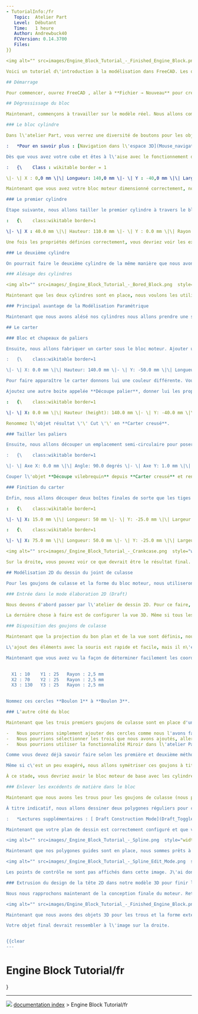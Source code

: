 ```yaml
---
- TutorialInfo:/fr
   Topic:  Atelier Part
   Level:  Débutant
   Time:   1 heure
   Author: Andrewbuck40
   FCVersion: 0.14.3700
   Files:
}}

<img alt="" src=images/Engine_Block_Tutorial_-_Finished_Engine_Block.png  style="width:600px;">

Voici un tutoriel d\'introduction à la modélisation dans FreeCAD. Les objectifs de ce tutoriel sont de vous présenter les types de données primitives pour les objets paramétriques, les opérations booléennes, le dessin 2D, et le processus de conversion dessins 2D en objets 3D. Comme exemple de travail nous prendrons la modélisation d\'un simple bloc moteur et carter, visible ci-dessus.

## Démarrage

Pour commencer, ouvrez FreeCAD , aller à **Fichier → Nouveau** pour créer un nouveau document, puis **Fichier → Enregistrer** pour sauvegarder quelque part sur votre ordinateur, j\'ai nommé le projet **\"Moteur\"**. Vous remarquerez que lorsque vous enregistrez le projet, l*\'arborescence* sur le côté gauche de l\'écran affiche le nom du projet sur lequel vous travaillez. Vous pouvez avoir plus d\'un projet ouvert à la fois et chaque projet sera présenté comme la racine d\'un arbre dans l\'arborescence.

## Dégrossissage du bloc 

Maintenant, commençons à travailler sur le modèle réel. Nous allons commencer par l\'ajout d\'une boîte pour le contour global du bloc moteur. Pour cela, nous devons ajouter une *pièce* au modèle à faire, allez dans **Affichage → Atelier → Part** pour sélectionner l\'[atelier Part](Part_Workbench/fr.md). Vous remarquerez que lorsque vous sélectionnez l\'atelier, vous obtenez un jeu de boutons différent sur la barre d\'outils en haut. Voyagez dans d\'autres ateliers pour vous familiariser avec le système d\'ateliers et revenez ensuite à l\'atelier Part (pièce).

### Le bloc cylindre 

Dans l\'atelier Part, vous verrez une diversité de boutons pour les objets primitifs comme boîte, sphère, cône, etc. Cliquez sur le bouton du cube (<img alt="" src=images/Part_Box.svg  style="width:16px;">) pour ajouter un cube à la scène. Chacune des primitives énumérées a un jeu de paramètres par défaut qui s\'établissent lorsque la primitive est ajoutée. Si vous le voulez, vous pouvez tester l\'ajout de chacune des primitives pour voir à quoi elles ressemblent. Les primitives peuvent être retirées de la scène en les sélectionnant et en appuyant sur la touche Suppr. Il y a deux façons de sélectionner des objets, vous pouvez faire un clic gauche sur eux dans la vue 3D, ou faire un clic gauche sur eux dans l\'arborescence. Avec la méthode de maintenir **Ctrl** enfoncé, vous pouvez sélectionner plusieurs éléments. Vous pouvez zoomer la vue 3D avec la molette de défilement de votre souris. Pour déplacer la vue, clic du milieu et faites glisser. Pour faire pivoter la vue que vous cliquez, maintenez le bouton central de la souris enfoncé ainsi que le bouton droit, puis faire glisser la souris pour faire pivoter la vue. Vous pouvez également faire un simple clic du milieu sur une partie de votre objet 3D pour faire pivoter la vue autour de ce point dans l\'espace 3D. En outre, les numéros 1 à 6 et le nombre 0 sur le pavé numérique vous montrer différentes vues de la scène (en haut, à gauche, axonométrique, etc). Prenez une minute ou deux à vous familiariser avec la manipulation de la vue 3D.

:   *Pour en savoir plus : [Navigation dans l\'espace 3D](Mouse_navigation/fr.md)*

Dès que vous avez votre cube et êtes à l\'aise avec le fonctionnement de la souris, nous allons commencer le paramétrage des dimensions du modèle CAO. Sélectionnez le *Cube* en cliquant dessus dans l\'arborescence, puis cliquez sur l\' *onglet Données* de la *Vue Propriété* situé en dessous de l\'arborescence (aller à **Affichage → Panels → Vue Combo** si vous l\'avez fermé). Dans l*\'onglet Données*, vous pouvez modifier les propriétés de l\'objet que vous avez sélectionné dans l\'arborescence. Selon le type d\'objet sélectionné, il y aura différents paramètres que vous pourrez ajuster dans l\' *onglet Données*. Pour une boîte nous avons besoin de trois facteurs, l\'un pour sa position dans l\'espace 3D, un autre pour son orientation, et un troisième pour spécifier les dimensions de la boîte. Pour une sphère vous seriez en mesure de préciser le point central et le rayon ; les cônes ont un rayon, une hauteur et une position ; et ainsi de suite. Nous construisons un petit bloc moteur 2 cylindres afin de définir la taille et la position de la boîte pour les valeurs suivantes (Assurez-vous de définir le XYZ sous « Position », ceux sous « Axis » détermine l\'axe de rotation et les valeurs par défaut sont celles que nous voulons) :

:   {\    Class : wikitable border = 1

\|- \| X : 0,0 mm \|\| Longueur: 140,0 mm \|- \| Y : -40,0 mm \|\| Largeur: 80,0 mm \|- \| Z : 0,0 mm \|\| Hauteur: 110,0 mm \|- \|}

Maintenant que vous avez votre bloc moteur dimensionné correctement, nous devrions lui donner un nom plus descriptif. Sélectionnez-le dans l\'arborescence et cliquer droit de renommer ou appuyez sur la touche **F2** sur votre clavier. Nommez cette partie **Bloc cylindres**.

### Le premier cylindre 

Étape suivante, nous allons tailler le premier cylindre à travers le bloc moteur. Pour ce faire, nous allons ajouter un cylindre au modèle avec la profondeur que nous voulons aléser et ensuite faire une opération booléenne de *soustraction* de la matière du bloc. Cliquez sur le bouton ajouter cylindre (<img alt="" src=images/Part_Cylinder.svg  style="width:16px;">) pour créer un nouveau cylindre, puis sélectionnez-le dans l\'arborescence et définissez ses propriétés comme suit :

:   {\    class:wikitable border=1

\|- \| X : 40.0 mm \|\| Hauteur: 110.0 mm \|- \| Y : 0.0 mm \|\| Rayon: 25.0 mm \|- \| Z : 0.0 mm \|\| \|- \|}

Une fois les propriétés définies correctement, vous devriez voir les extrémités circulaires du cylindre sur les faces supérieure et inférieure du bloc moteur. Nommez cet objet *\' Cylindre 1*\' en le sélectionnant dans l\'arborescence.

### Le deuxième cylindre 

On pourrait faire le deuxième cylindre de la même manière que nous avons fait le premier, mais il serait beaucoup plus facile de copier le travail existant sachant que la seule différence entre les deux est leur coordonnée X. Pour ce faire, sélectionnez **Cylindre 1** dans l\'arborescence, puis aller à **Édition → Dupliquer la Sélection**. Vous verrez le nouveau cylindre apparaitre dans l\'arborescence (nommer le **Cylindre 2** tout de suite), mais vous ne le verrez pas dans la vue 3D comme il est dans le même endroit que le premier cylindre. Maintenant, sélectionnez **Cylindre 2** dans l\'arborescence, puis changer la coordonnée X = 100 mm. Notez que lorsque vous mettez à jour les chiffres dans le champ de données, vous devriez voir le cylindre se déplacer dans la vue 3D. Une fois que le deuxième cylindre est correctement positionné, vous pouvez voir à quoi ils ressemblent en sélectionnant le **Bloc cylindres** dans l\'arborescence puis en appuyant sur **Espace** pour le cacher (notez que les objets cachés sont grisés dans l\'arborescence). Cachez les trois objets un par un, puis montrer les tous à nouveau.

### Alésage des cylindres 

<img alt="" src=images/_Engine_Block_Tutorial_-_Bored_Block.png  style="width:300px;">

Maintenant que les deux cylindres sont en place, nous voulons les utiliser pour aléser le bloc aux dimensions appropriées. Pour cela, nous allons utiliser les \'\' opérations booléennes \'\' sur nos trois primitives. Nous allons commencer par faire une *union* sur deux cylindres afin que nous puissions les soustraire en tant que groupe à partir du bloc. Sélectionnez **Cylindre 1** dans l\'arborescence, puis ***CTRL** + LeftClick* pour sélectionner **Cylindre 2**. Maintenant, appuyez sur le bouton *Union* (<img alt="" src=images/Part_Fuse.svg  style="width:16px;">) pour fusionner les objets ensemble. Vous remarquerez que, dans l\'arborescence, il y a maintenant un nouvel objet appelé *Fusion*. Si vous cliquez sur la flèche déroulante à côté de *Fusion*, vous verrez les deux cylindres mais ils seront grisés. Au lieu de *Fusion*, renommer le **Cylindres** de sorte qu\'il sera plus facile à trouver plus tard. Maintenant nous allons aléser le bloc moteur. Sélectionnez le **Bloc cylindres** et *ensuite* avec \'\' CTRL + LeftClick \'\' sélectionner **Cylindres** et appuyez sur le bouton Make Cut (<img alt="" src=images/Part_Cut.svg  style="width:16px;">). Les deux objets sélectionnés seront de nouveau réunis comme ils l\'étaient pour l\'union et l\'objet résultant unique sera nommé \'\' Cut \'\' (que vous devez renommer **Bloc alésé**). Appuyez sur le \'\' 2 \'\' du pavé numérique et vous devriez maintenant pouvoir regarder vers le bas à travers les cylindres de l\'autre côté du bloc moteur, puis \'\' MiddleClick + RightClick + Drag \'\' pour regarder votre bloc moteur. A droite, vous voyez ce à quoi le produit fini devrait ressembler, j\'ai développé l\'arborescence sur la gauche pour montrer les primitives individuelles et j\'ai choisi **Cylindre 2** pour examiner l\'onglet \'\' données \'\' de la *Vue Propriétés*.

### Principal avantage de la Modélisation Paramétrique 

Maintenant que nous avons alésé nos cylindres nous allons prendre une seconde pour voir l\'un des avantages de ce système. Supposons qu\'à un certain moment dans le développement, nous découvrons que nous voulons que les cylindres soient un peu plus grands. Puisque les opérations de réunion et d\'intersection que nous avons effectuées ont été enregistrées comme des regroupements dans l\'arborescence, nous pouvons changer la taille du cylindre et FreeCAD va tout simplement ré-exécuter le processus d\'union et d\'intersection et arriver à la nouvelle taille du moteur. Jouez avec le rayon et la position des deux cylindres un peu et puis retournez aux paramètres cités ci-dessus, avant de poursuivre le tutoriel.

## Le carter 

### Bloc et chapeaux de paliers 

Ensuite, nous allons fabriquer un carter sous le bloc moteur. Ajouter une nouvelle boîte, renommez la en **Bloc carter**, et donner lui les propriétés suivantes :

:   {\    class:wikitable border=1

\|- \| X: 0.0 mm \|\| Hauteur: 140.0 mm \|- \| Y: -50.0 mm \|\| Longueur: 100.0 mm \|- \| Z: -85.0 mm \|\| Largeur: 85.0 mm \|- \|}

Pour faire apparaître le carter donnons lui une couleur différente. Vous pouvez changer la couleur par un clic droit sur l\'objet à modifier dans l\'arborescence. Vous pouvez assigner une couleur vous-même ou donner à l\'objet une couleur aléatoire (choisissez aléatoire à nouveau si vous n\'aimez pas la couleur).

Ajoutez une autre boite appelée **Découpe palier**, donner lui les propriétés suivantes, puis couper **Découpe palier** du **Bloc carter** (c\'est à dire en sélectionnant le carter en premier) :

:   {\    class:wikitable border=1

\|- \| X: 0.0 mm \|\| Hauteur (height): 140.0 mm \|- \| Y: -40.0 mm \|\| Longueur (lenght): 80.0 mm \|- \| Z: -85.0 mm \|\| Largeur (widht): 30.0 mm \|- \|}

Renommez l\'objet résultat \'\' Cut \'\' en **Carter creusé**.

### Tailler les paliers 

Ensuite, nous allons découper un emplacement semi-circulaire pour poser le vilebrequin et un espace dans le carter pour qu\'il tourne. Nous commencerons par un cylindre, mais l\'orientation du cylindre par défaut est verticale, alors que nous avons besoin d\'une horizontale. Cela signifie que nous devons trouver une façon de tourner le cylindre pour l\'aligner correctement avec notre moteur. Si vous regardez l\'axe de guidage dans le coin inférieur droit de la fenêtre 3D, vous verrez que nous voulons que le vilebrequin se situe le long de l\'axe des x positifs. Cela signifie qu\'à partir de sa position de départ nous avons besoin de faire tourner de 90 degrés autour d\'un axe parallèle à l\'axe Y de la scène. Cela nous indique ce que nous devons saisir comme paramètres pour le cylindre. Créer un cylindre appelé **Découpe vilebrequin** et lui donner ces propriétés (notez que nous avons maintenant à spécifier les paramètres d\'orientation, ainsi que les dimensions régulières comme nous avons fait pour les alésages du cylindre) :

:   {\    class:wikitable border=1

\|- \| Axe X: 0.0 mm \|\| Angle: 90.0 degrés \|- \| Axe Y: 1.0 mm \|\| \|- \| Axe Z: 0.0 mm \|\| \|- \| Position X: 0.0 mm \|\| Hauteur: 140.0 mm \|- \| Position Y: 0.0 mm \|\| Radius: 20.0 mm \|- \| Position Z: -55.0 mm \|\| \|- \|}

Couper l\'objet **Découpe vilebrequin** depuis **Carter creusé** et renommer l\'objet résultant **Carter avec paliers**.

### Finition du carter 

Enfin, nous allons découper deux boîtes finales de sorte que les tiges de piston puissent atteindre le carter vers le haut dans le bloc moteur. Faire deux objets appelés **Box sculpte 1** et **Box sculpte 2** avec les propriétés suivantes ; vous pouvez aussi dupliquer **Box sculpte 1** et juste changer la coordonnée X pour obtenir la deuxième découpe. Faire une union dont le résultat sera un objet appelé **Box sculpture carter**, et avec cet objet creuser **Carter avec paliers**, appeler le résultat final **Carter**. N\'oubliez pas, vous pouvez masquer l\'objet **Bloc alésé** en le sélectionnant et en appuyant la barre d\'espace pour pouvoir voir ce que vous faites.

:   {\    class:wikitable border=1

\|- \| X: 15.0 mm \|\| Longueur: 50 mm \|- \| Y: -25.0 mm \|\| Largeur: 50.0 mm \|- \| Z: -55.0 mm \|\| Hauteur: 55.0 mm \|- \|}

:   {\    class:wikitable border=1

\|- \| X: 75.0 mm \|\| Longueur: 50.0 mm \|- \| Y: -25.0 mm \|\| Largeur: 50.0 mm \|- \| Z: -55.0 mm \|\|Hauteur: 55.0 mm \|- \|}

<img alt="" src=images/_Engine_Block_Tutorial_-_Crankcase.png  style="width:300px;">

Sur la droite, vous pouvez voir ce que devrait être le résultat final. J\'ai pleinement développé l\'arborescence de sorte que vous puissiez voir la hiérarchie des opérations booléennes utilisées pour construire le dispositif. N\'oubliez pas que vous pouvez toujours creuser dans cet arbre et modifier le diamètre des cylindres, changer la taille ou la position du vilebrequin, etc. sans avoir à reconstruire l\'ensemble du modèle à partir de zéro. Nous pourrions continuer à tailler le carter plus loin, mais ce sera assez pour le moment. Pour la suite nous allons regarder comment utiliser le mode de dessin 2D pour réaliser l\'implantation des boulons de culasse et réduire le poids du bloc moteur en supprimant une grande partie restante inutile du carter autour des cylindres.

## Modélisation 2D du dessin du joint de culasse 

Pour les goujons de culasse et la forme du bloc moteur, nous utiliserons de nombreuses opérations booléennes pour *tailler* les parties du bloc que nous ne voulons pas conserver. Toutefois, si nous nous posons pour réfléchir à cela, chaque goujon de culasse va regarder la même chose, il sera coupé tout en bas dans le carter, la seule différence sera où se trouve la tête sur le dessus. Cela signifie que nous pouvons tout simplement *dessiner* la forme du joint de culasse sur le dessus du moteur, et ensuite l\'utiliser comme un modèle pour faire la découpe que nous voulons.

### Entrée dans le mode élaboration 2D (Draft) 

Nous devons d'abord passer par l\'atelier de dessin 2D. Pour ce faire, vous pouvez sélectionner *Draft* dans la liste déroulante située en haut de la fenêtre, qui indique actuellement *Part*. Si vous ne trouvez pas le menu déroulant (tous les ateliers ne s\'affichent pas dans le menu déroulant), vous pouvez également sélectionner un atelier à partir de l\'entrée de menu **Affichage → Atelier**. Même si nous faisons du dessin 2D, nous allons dessiner dans la fenêtre 3D en disant à FreeCAD dans quel plan nous voulons que les dessins se projettent. Après avoir sélectionné l\'atelier de dessin Draft, cliquez sur le bouton en haut à gauche qui proposera l\'un des éléments suivants {none, top, front, size, ou d(\..., \..., \...)}. Une fois que vous cliquez sur l\'un d\'eux, le côté gauche de la barre contient une zone de texte dans laquelle vous pouvez entrer un décalage de plan et 5 boutons : XY, XZ, YZ, View et Aucun. Les trois premiers sont les vues standard, supérieure, avant et latérale, l\'entrée View utilise le plan perpendiculaire à la direction de visée de la caméra (le plan de la caméra), et la dernière ne fait pas saillie dans un plan et vous permet de définir complètement le Coordonnées XYZ pour chaque point dessiné. Nous voulons définir un décalage de plan de 110 (tapez-le et appuyez sur Entrée), puis cliquez sur le bouton XY pour projeter le dessin sur le plan XY, situé à 110 mm de l\'axe Z qui correspond au haut du bloc moteur. Maintenant que nous avons indiqué à FreeCAD dans quel plan dessiner, nous sommes prêts à commencer à concevoir le joint de culasse.

La dernière chose à faire est de configurer la vue 3D. Même si tous les dessins que nous produisons seront projetés dans notre plan 2D défini, nous pouvons regarder le plan que nous avons dessiné depuis n\'importe quel angle (y compris sur l\'autre face du plan, pour avoir le dessin « symétrique »). Depuis que nous avons défini que ce plan est coplanaire au sommet du bloc moteur, nous devrions probablement avoir la vue 3D regardant cela, ou au moins à peu près dans cette direction. Appuyez sur la touche 2 sur le pavé numérique pour regarder la vue de dessus (remarquez que sur le pavé numérique, les touches adjacentes sont les vues opposées de cette manière 1 et 4 sont devant-derrière, 2 et 5 sont dessus-dessous, et 3 et 6 sont gauche-droite). Quand vous regardez le moteur du haut vers le bas, vous pouvez centrer cela en faisant glisser avec le bouton du milieu de la souris pour déplacer la vue. Enfin, le mode Draft nous permettra de verrouiller les parties du dessin aux coins du bloc moteur, au centre des cylindres, etc, afin de mieux faire ce travail nous devrions cacher le carter, ainsi les dessins se verrouilleront seulement sur la partie sur laquelle nous travaillons (barre d\'espace pour afficher/masquer l\'objet sélectionné).

### Disposition des goujons de culasse 

Maintenant que la projection du bon plan et de la vue sont définis, nous ajoutons les éléments de dessin 2D de la même manière que nous avons ajouté les primitives. Cliquez sur le bouton *Ajouter cercle* (<img alt="" src=images/Draft_Circle.svg  style="width:16px;">) et déplacez votre souris dans la vue 3D. Vous devez ensuite indiquez à FreeCAD l\'emplacement XY pour le centre du cercle, et le rayon, pour ces deux mesures vous pouvez les entrer avec la souris (en suivant les instructions dans la barre d\'état en bas à gauche), ou vous pouvez taper les valeurs dans les zones de saisie de texte qui apparaissent au-dessus de la vue d\'arborescence. Allez-y et ajoutez quelques cercles aléatoires sur le dessus du moteur, ainsi que quelques-uns un peu dans l\'espace vide qui entoure votre vue du moteur. Après avoir fait cela, faites pivoter la caméra autour du sommet du bloc moteur et regardez les cercles que vous avez tracés, remarquez comme ils sont *à plat* dans le plan où nous les projetons et comme ce plan s\'aligne avec le sommet du bloc moteur ; ce sera important lorsque nous extruderons le dessin pour façonner le moteur. Maintenant que vous avez vu comment ajouter des éléments 2D vous pouvez supprimer les cercles de test que vous avez ajoutés et nous allons commencer à saisir la disposition de la tête. Notez que si votre cercle disparaît à l\'intérieur du bloc moteur, votre plan de projection de dessin n\'est pas correctement aligné sur le référentiel XY décalé de 110 mm.

L\'ajout des éléments avec la souris est rapide et facile, mais il n\'est pas très précis. Pour le motif de boulon réel, nous utilisons le fait que le déplacement de la souris met à jour les nombres dans les zones de texte juste au-dessus de la vue 3D afin que nous puissions voir approximativement les coordonnées de l\'emplacement où nous voulons placer des éléments. Une fois que nous avons ces coordonnées approximatives, nous pouvons taper les valeurs réelles que nous voulons pour un positionnement précis. Réinitialisez la vue de dessus du moteur, cliquez sur le bouton *Ajouter cercle* et déplacez votre souris dans le coin supérieur gauche du bloc moteur en prenant un mauvais emplacement pour le goujon de culasse. Il semble que X=10, Y=30, soit un bon emplacement pour le cercle (notez que la coordonnée Z doit être grisée, si ce n\'est pas le cas, vous devrez définir le plan correctement comme dans la section précédente, en appuyant sur espace pour annuler le tracé du cercle).

Maintenant que vous avez vu la façon de déterminer facilement les coordonnées des éléments de dessin, vous pouvez facilement concevoir un modèle de goujon ou d\'autres implantations en deux dimensions pour des pièces telles que des canaux de fluide, des tracés de circuits imprimés, etc. Pour nos 3 goujons de culasse nous allons sur ce côté du moteur, nous allons utiliser les coordonnées suivantes. Notez que lorsque vous tapez les valeurs dans les zones vous pouvez appuyez sur Entrée pour passer à la case suivante, c\'est aussi une bonne idée de déplacer votre souris en dehors de la vue 3D avant de commencer à taper les coordonnées car les mouvements de la souris écraserons les chiffres que vous avez déjà saisis dans les champs de saisie de texte. En outre, sur mon système, j\'ai eu des difficultés avec les cercles saisis qui avaient leurs coordonnées Z fixées à 12,5 pour une raison inconnue, si vous rencontrez ce problème, vous pouvez définir le plan de projection du dessin sur \'\' Aucun \'\' puis entrer manuellement la coordonnée Z des cercles à 110. Enfin, lors de la création des cercles, assurez-vous de cocher la case \'\' Rempli \'\', sinon, quand nous les extrudons plus tard, ils créeront simplement des tubes comme un tube de papier toilette au lieu d'un cylindre solide.

    
  X1 : 10    Y1 : 25   Rayon : 2,5 mm
  X2 : 70    Y2 : 25   Rayon : 2,5 mm
  X3 : 130   Y3 : 25   Rayon : 2,5 mm
    

Nommez ces cercles **Boulon 1** à **Boulon 3**.

### L'autre côté du bloc 

Maintenant que les trois premiers goujons de culasse sont en place d'un côté du moteur, il nous en faut trois autres en miroir de l'autre côté. Il y a trois façons de le faire :

-   Nous pourrions simplement ajouter des cercles comme nous l'avons fait pour les trois premiers et inverser simplement les coordonnées Y pour placer les goujons de l'autre côté du moteur.
-   Nous pourrions sélectionner les trois que nous avons ajoutés, aller à **Édition → Dupliquer la sélection**, puis inverser les coordonnées Y des trois nouveaux cercles.
-   Nous pourrions utiliser la fonctionnalité Miroir dans l\'atelier Part.

Comme vous devez déjà savoir faire selon les première et deuxième méthodes, nous choisirons la troisième pour cet exemple. Chacune des trois méthodes a ses avantages et ses inconvénients, mais une bonne règle opératoire est que des modèles simples (comme celui-ci) devraient probablement utiliser la première ou la deuxième méthode, alors que des modèles avec de nombreuses duplications et/ou des duplications de formes/objets très complexes devraient probablement utiliser la troisième méthode.

Même si c\'est un peu exagéré, nous allons symétriser ces goujons à titre de démonstration. Revenez à l\'atelier Part (notez que vous pouvez toujours basculer vers l\'atelier *Complete* pour voir tous les outils en même temps si vous préférez ne pas faire des allées et venues (caduc depuis v0.17)) en accédant à **Affichage → Atelier**. Sélectionnez les trois cercles de boulons dans l\'arborescence, puis appuyez sur le bouton miroir (<img alt="" src=images/Part_Mirror.svg  style="width:16px;">). Une fois que vous avez appuyé sur le bouton miroir, vous devriez remarquer un nouvel affichage appelé *Vue combinée* sous le volet *Vue Arborescence*. De nombreux outils nécessitent une entrée supplémentaire avant de pouvoir être exécutés et la vue combinée vous permet d\'entrer ces paramètres. Vous pouvez agrandir la vue combinée en faisant glisser vers le haut ou le bas la ligne de séparation qui la sépare de la vue Propriétés. Sélectionnez **Boulon 1** dans la liste de la vue combinée et réglez le plan miroir sur XZ, puis appuyez sur OK (faire de même pour les boulons 2 et 3).

À ce stade, vous devriez avoir le bloc moteur de base avec les cylindres percés et les emplacements des goujons de culasse marqués.

### Enlever les excédents de matière dans le bloc 

Maintenant que nous avons les trous pour les goujons de culasse (nous pourrions faire la même chose pour les canaux d\'huile, les chemises d\'eau, etc.), nous voudrons \"couper\" l\'extérieur du bloc selon une forme plus appropriée. Cela rendra le moteur plus léger, lui permettra de mieux refroidir, d\'utiliser moins d\'acier pour couler le bloc. Comme pour l\'implantation des boulons, nous allons établir un dessin en 2 dimensions décrivant la forme que nous voulons sur le produit fini. Nous pourrions dessiner la courbe enveloppe directement avec la souris ou utiliser une approche hybride, comme nous l\'avons fait pour les cercles lorsque nous avons utilisé la souris pour trouver des coordonnées approximatives, avant de taper les vraies valeurs souhaitées. Une approche plus intéressante consiste à utiliser le *mode construction* du dessin 2D pour tracer quelques formes guides qui nous aideraient à tracer une belle courbe enveloppe symétrique en alignant nos formes guides construites.

À titre indicatif, nous allons dessiner deux polygones réguliers pour chaque cylindre, les polygones étant concentriques au cylindre. Pour commencer, passez en vue de dessus du bloc moteur, cachez le carter moteur, revenez à l\'atelier de dessin 2D, sélectionnez le décalage du plan de référence sur 110 mm et le mode Plan XY (ou le mode *Aucun* si vous préférez), puis cliquez sur le bouton *Mode construction* de la barre de commandes (le bouton de mode construction ressemble à une truelle et se trouve juste au-dessus du coin supérieur droit de la vue 3D). Le mode Construction fonctionne comme le mode normal, sauf que les objets de dessin 2D créés en mode Construction sont dessinés dans une couleur différente et sont automatiquement placés dans un groupe séparé dans la vue Arborescence. Cela vous permet de masquer vos dessins guides et de ne laisser que les des choses réelles telles que les marques de trous de boulons en masquant le groupe de construction, ou de supprimer tous les objets de guidage en supprimant simplement le groupe.

:   *Lectures supplémentaires : [ Draft Construction Mode](Draft_ToggleConstructionMode/fr.md)*

Maintenant que votre plan de dessin est correctement configuré et que vous êtes en mode construction, cliquez sur le bouton *Polygone régulier* (<img alt="" src=images/Draft_Polygon.svg  style="width:16px;">) et déplacez votre souris le long du bord du cylindre de gauche tout en maintenant le bouton CTRL enfoncé. Vous devriez voir qu\'il est en train de plaquer un petit point noir soit au bord du cylindre, soit au centre du cylindre, en fonction de l\'emplacement de votre souris sur la circonférence. Déplacez-vous de sorte que le point noir s\'accroche au centre du cylindre et cliquez avec le bouton gauche de la souris. Cela place le centre du polygone au centre du cylindre, le programme nous demande le nombre d'arêtes sur le polygone et le rayon dans lequel il est inscrit. Estimez avec la souris un rayon approximatif de 30 (et cliquez cela) puis entrez 14 pour le nombre de faces, mais laissez la case *Rempli* décochée cette fois-ci. Si vous ne parvenez pas à vous verrouiller au centre du cylindre (j\'ai eu des difficultés avec le mien), vous pouvez toujours entrer les coordonnées manuellement (X=40, Y=0, Z=110). Ajoutez un deuxième polygone, également centré sur le cylindre de gauche, mais celui-ci doit avoir un côté de 22 et un rayon de 45 mm. Enfin, ajoutez les deux mêmes polygones sur le cylindre de droite (centré sur X=100, Y=0, Z=110). Lorsque vous avez terminé, vous devriez avoir deux \"figures en 8\" entourant les cylindres et les goujons de culasse. (Notez qu\'actuellement, le programme ne vous demande pas le nombre d\'arêtes, il vous suffira donc de définir le centre et le rayon, puis de modifier le nombre de faces dans la vue Propriétés).

<img alt="" src=images/_Engine_Block_Tutorial_-_Spline.png  style="width:300px;">

Maintenant que nos polygones guides sont en place, nous sommes prêts à tracer la courbe enveloppe définissant la forme extérieure du bloc moteur. Comme cette courbe fera partie de l'objet final, vous pouvez désactiver le mode Construction en cliquant sur le même bouton que vous avez appuyé pour l'activer. Cliquez maintenant sur le bouton *Ajouter BSpline* (<img alt="" src=images/Draft_BSpline.svg  style="width:16px;">) et commencez à dessiner BSpline par *CTRL + clic bouton gauche souris* sur chaque emplacement auquel vous souhaitez ajouter un point de contrôle pour la courbe enveloppe. Vous voudrez que votre premier point de contrôle se trouve à l\'extrême gauche du polygone de guidage intérieur du cylindre de gauche. Continuez à ajouter des points de contrôle tout au long de la courbe enveloppe jusqu\'à ce que vous cliquiez sur le dernier point avant celui que vous avez commencé à dessiner, puis cliquez sur le bouton *Fermer* où vous avez saisi la position et le rayon des cercles 2D que nous avons dessinés pour les goujon de culasse. En cliquant sur ce bouton de fermeture, les points de contrôle de la courbe enveloppe ont été dessinés et les extrémités jointes pour fermer la boucle. Il est très important que vous fermiez correctement les boucles comme celle-ci si vous envisagez de les extruder en objets solides, comme nous le ferons avec celui-ci. Pour les courbes enveloppes ouvertes, vous pouvez simplement cliquer sur le bouton *Terminer* au lieu du bouton *Fermer* lorsque vous avez terminé de dessiner. A droite, vous pouvez voir à quoi ressemble votre courbe enveloppe avant d\'appuyer sur le bouton de fermeture (remarquez que j\'ai dessiné tous les éléments sauf le dernier segment de ligne et que le pointeur de la souris est sur le point de cliquer sur le bouton de fermeture pour terminer la courbe enveloppe) . Vous remarquerez également que j\'ai coché la case *Rempli* afin que la courbe enveloppe résultante forme une feuille solide, plutôt que simplement un anneau vide. Cette opération doit être effectuée pour l\'extruder en forme solide fermée aux extrémités.

<img alt="" src=images/_Engine_Block_Tutorial_-_Spline_Edit_Mode.png  style="width:300px;">

Les points de contrôle ne sont pas affichés dans cette image. J\'ai donc ajouté une seconde capture d\'écran montrant l\'enveloppe terminée en mode édition (cliquez sur le bouton *Mode édition* pour activer ou désactiver l\'édition pour l\'objet sélectionné, assurez-vous de le désactiver lorsque vous avez terminé, ou passez simplement cette étape si vous êtes satisfait de la forme de votre bloc moteur). Notez également qu'il existe une discontinuité sur le bord le plus à gauche de la courbe des splines, même si elle est fermée correctement. Il s'agit là d'un bogue dans le comportement du programme et c\'est en cours de résolution. Par conséquent, votre courbe enveloppe peut être légèrement différente, si vous exécutez une version plus récente du logiciel que celle disponible actuellement.

### Extrusion du design de la tête 2D dans notre modèle 3D pour finir le design 

Nous nous rapprochons maintenant de la conception finale du moteur. Retournez à l\'atelier Part et cliquez sur le bouton *Extruder l\'esquisse* (<img alt="" src=images/Part_Extrude.svg  style="width:16px;">). Dans la liste déroulante qui apparaît, utilisez *CTRL+ClicGauche* pour sélectionner les 6 goujons de culasse et la courbe enveloppe pour l\'extrusion. La direction par défaut est l'axe Z positif, nous voulons qu\'elle soit l'axe Z négatif pour extruder l\'esquisse de la tête \"vers le bas\" dans le bloc moteur, définissez donc la direction sur X=0, Y=0 et Z=-1, puis tapez 110 pour la longueur (la hauteur du bloc moteur). Après avoir saisi toutes les valeurs et cliqué sur OK, les cercles des boulons seront extrudés vers le bas pour les cylindres et l\'enveloppe sera extrudée vers le bas pour produire une sorte de cylindre aux arêtes \"ondulées\". Sélectionnez et masquez le **Bloc alésé** pour pouvoir voir l\'enveloppe extrudée, puis masquez cet objet afin de voir les 6 cylindres de goujons de culasse. Vous voyez que des formes 3D très sophistiquées peuvent être créées en commençant par dessiner en 2D et en extrudant certaines de leurs parties vers le bas. Nous pourrions même extruder des parties du dessin selon des valeurs différentes pour effectuer des opérations telles que percer des trous de boulons qui ne traversent qu\'une partie du bloc, mais couper des chemises d'eau traversantes. À ce stade, tous vos objets extrudés sont simplement nommés \"Extrude001 \...\". Vous voudrez donc les nommer afin de pouvoir les identifier dans la section suivante (j\'ai nommé les miens **Boulon 1** à **6** et l\'enveloppe **Enveloppe extrudée**, je vous suggère d'utiliser les mêmes noms dans votre modèle). Maintenant que vous avez vos formes extrudées, il ne reste plus que quelques opérations booléennes pour produire le dessin final du bloc. Parcourez et affichez les principaux composants (le **Bloc alésé** et le **Carter**), ainsi que tous les objets extrudés que vous venez de créer.

<img alt="" src=images/Engine_Block_Tutorial_-_Finished_Engine_Block.png  style="width:300px;">

Maintenant que nous avons des objets 3D pour les trous et la forme extérieure, nous pouvons utiliser quelques opérations booléennes pour assembler le tout. Sélectionnez vos 6 goujons de culasse extrudés dans l'arborescence et joignez-les en une union (nommez l'objet obtenu **Trous goujons de culasse**). Ensuite, sélectionnez le **Bloc alésé** et les **Trous goujons de culasse** dans cet ordre et effectuez une coupe (comme vous l\'avez fait lorsque vous avez foré les cylindres), nommez l\'objet *Cut* obtenu **Bloc avec goujons de culasse**. Enfin, sélectionnez le **Bloc avec goujons de culasse** et l**\'Enveloppe extrudée** puis appuyez sur le bouton *Créer une intersection* (<img alt="" src=images/Part_Common.svg  style="width:16px;">), puis nommez le résultat obtenu **Bloc moteur**.

Votre objet final devrait ressembler à l\'image sur la droite.


{{clear
---
```


# Engine Block Tutorial/fr

 }



---
![](images/Right_arrow.png) [documentation index](../README.md) > Engine Block Tutorial/fr
